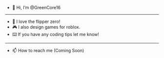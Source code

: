 - 🐸 Hi, I’m @GreenCore16
- -----------------------
- 🐬 I love the flipper zero!
- 🎮 I also design games for roblox.
- ⌨️ If you have any coding tips let me know!
- -------------------------------------------
- 📫 How to reach me (Coming Soon)

<!---
GreenCore16/GreenCore16 is a ✨ special ✨ repository because its `README.md` (this file) appears on your GitHub profile.
You can click the Preview link to take a look at your changes.
--->
